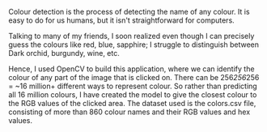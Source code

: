 Colour detection is the process of detecting the name of any colour. It is easy to do for us humans, but it isn't straightforward for computers.

Talking to many of my friends, I soon realized even though I can precisely guess the colours like red, blue, sapphire; I struggle to distinguish between Dark orchid, burgundy, wine, etc.

Hence, I used OpenCV to build this application, where we can identify the colour of any part of the image that is clicked on. There can be 256*256*256 = ~16 million+ different ways to represent colour. So rather than predicting all 16 million colours, I have created the model to give the closest colour to the RGB values of the clicked area. The dataset used is the colors.csv file, consisting of more than 860 colour names and their RGB values and hex values. 

